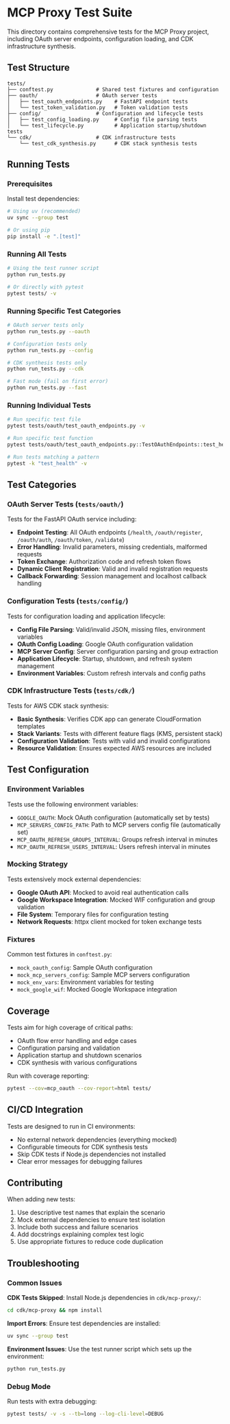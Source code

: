 # MCP Proxy Test Suite

This directory contains comprehensive tests for the MCP Proxy project, including OAuth server endpoints, configuration loading, and CDK infrastructure synthesis.

## Test Structure

```
tests/
├── conftest.py              # Shared test fixtures and configuration
├── oauth/                   # OAuth server tests
│   ├── test_oauth_endpoints.py    # FastAPI endpoint tests
│   └── test_token_validation.py   # Token validation tests
├── config/                  # Configuration and lifecycle tests
│   ├── test_config_loading.py     # Config file parsing tests
│   └── test_lifecycle.py          # Application startup/shutdown tests
└── cdk/                     # CDK infrastructure tests
    └── test_cdk_synthesis.py      # CDK stack synthesis tests
```

## Running Tests

### Prerequisites

Install test dependencies:

```bash
# Using uv (recommended)
uv sync --group test

# Or using pip
pip install -e ".[test]"
```

### Running All Tests

```bash
# Using the test runner script
python run_tests.py

# Or directly with pytest
pytest tests/ -v
```

### Running Specific Test Categories

```bash
# OAuth server tests only
python run_tests.py --oauth

# Configuration tests only  
python run_tests.py --config

# CDK synthesis tests only
python run_tests.py --cdk

# Fast mode (fail on first error)
python run_tests.py --fast
```

### Running Individual Tests

```bash
# Run specific test file
pytest tests/oauth/test_oauth_endpoints.py -v

# Run specific test function
pytest tests/oauth/test_oauth_endpoints.py::TestOAuthEndpoints::test_health_endpoint -v

# Run tests matching a pattern
pytest -k "test_health" -v
```

## Test Categories

### OAuth Server Tests (`tests/oauth/`)

Tests for the FastAPI OAuth service including:

- **Endpoint Testing**: All OAuth endpoints (`/health`, `/oauth/register`, `/oauth/auth`, `/oauth/token`, `/validate`)
- **Error Handling**: Invalid parameters, missing credentials, malformed requests
- **Token Exchange**: Authorization code and refresh token flows
- **Dynamic Client Registration**: Valid and invalid registration requests
- **Callback Forwarding**: Session management and localhost callback handling

### Configuration Tests (`tests/config/`)

Tests for configuration loading and application lifecycle:

- **Config File Parsing**: Valid/invalid JSON, missing files, environment variables
- **OAuth Config Loading**: Google OAuth configuration validation
- **MCP Server Config**: Server configuration parsing and group extraction
- **Application Lifecycle**: Startup, shutdown, and refresh system management
- **Environment Variables**: Custom refresh intervals and config paths

### CDK Infrastructure Tests (`tests/cdk/`)

Tests for AWS CDK stack synthesis:

- **Basic Synthesis**: Verifies CDK app can generate CloudFormation templates
- **Stack Variants**: Tests with different feature flags (KMS, persistent stack)
- **Configuration Validation**: Tests with valid and invalid configurations
- **Resource Validation**: Ensures expected AWS resources are included

## Test Configuration

### Environment Variables

Tests use the following environment variables:

- `GOOGLE_OAUTH`: Mock OAuth configuration (automatically set by tests)
- `MCP_SERVERS_CONFIG_PATH`: Path to MCP servers config file (automatically set)
- `MCP_OAUTH_REFRESH_GROUPS_INTERVAL`: Groups refresh interval in minutes
- `MCP_OAUTH_REFRESH_USERS_INTERVAL`: Users refresh interval in minutes

### Mocking Strategy

Tests extensively mock external dependencies:

- **Google OAuth API**: Mocked to avoid real authentication calls
- **Google Workspace Integration**: Mocked WIF configuration and group validation
- **File System**: Temporary files for configuration testing
- **Network Requests**: httpx client mocked for token exchange tests

### Fixtures

Common test fixtures in `conftest.py`:

- `mock_oauth_config`: Sample OAuth configuration
- `mock_mcp_servers_config`: Sample MCP servers configuration  
- `mock_env_vars`: Environment variables for testing
- `mock_google_wif`: Mocked Google Workspace integration

## Coverage

Tests aim for high coverage of critical paths:

- OAuth flow error handling and edge cases
- Configuration parsing and validation
- Application startup and shutdown scenarios
- CDK synthesis with various configurations

Run with coverage reporting:

```bash
pytest --cov=mcp_oauth --cov-report=html tests/
```

## CI/CD Integration

Tests are designed to run in CI environments:

- No external network dependencies (everything mocked)
- Configurable timeouts for CDK synthesis tests
- Skip CDK tests if Node.js dependencies not installed
- Clear error messages for debugging failures

## Contributing

When adding new tests:

1. Use descriptive test names that explain the scenario
2. Mock external dependencies to ensure test isolation
3. Include both success and failure scenarios
4. Add docstrings explaining complex test logic
5. Use appropriate fixtures to reduce code duplication

## Troubleshooting

### Common Issues

**CDK Tests Skipped**: Install Node.js dependencies in `cdk/mcp-proxy/`:
```bash
cd cdk/mcp-proxy && npm install
```

**Import Errors**: Ensure test dependencies are installed:
```bash
uv sync --group test
```

**Environment Issues**: Use the test runner script which sets up the environment:
```bash
python run_tests.py
```

### Debug Mode

Run tests with extra debugging:

```bash
pytest tests/ -v -s --tb=long --log-cli-level=DEBUG
```